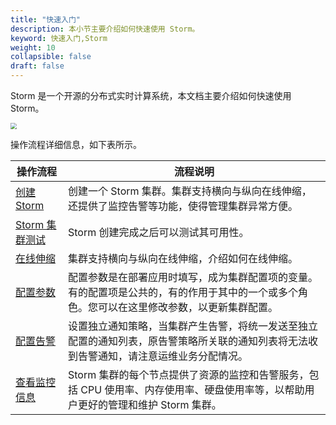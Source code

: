 ```yaml
---
title: "快速入门"
description: 本小节主要介绍如何快速使用 Storm。 
keyword: 快速入门,Storm
weight: 10
collapsible: false
draft: false
---
```


Storm 是一个开源的分布式实时计算系统，本文档主要介绍如何快速使用 Storm。

<img src="../../_images/qs_storm_flow.png" style="zoom:60%;" />

操作流程详细信息，如下表所示。

| 操作流程                                        | 流程说明                                                     |
| ----------------------------------------------- | ------------------------------------------------------------ |
| [创建 Storm](../../manual/10_create_storm)      | 创建一个 Storm 集群。集群支持横向与纵向在线伸缩，还提供了监控告警等功能，使得管理集群异常方便。 |
| [Storm 集群测试](/bigdata/storm/manual/20_test_storm/summary)    | Storm 创建完成之后可以测试其可用性。                         |
| [在线伸缩 ](../../manual/mgt_node/add_node)     | 集群支持横向与纵向在线伸缩，介绍如何在线伸缩。               |
| [配置参数](../../manual/40_config_param)        | 配置参数是在部署应用时填写，成为集群配置项的变量。有的配置项是公共的，有的作用于其中的一个或多个角色。您可以在这里修改参数，以更新集群配置。 |
| [配置告警](../../manual/50_config_alarm)        | 设置独立通知策略，当集群产生告警，将统一发送至独立配置的通知列表，原告警策略所关联的通知列表将无法收到告警通知，请注意运维业务分配情况。 |
| [查看监控信息](../../manual/60_view_monitoring) | Storm 集群的每个节点提供了资源的监控和告警服务，包括 CPU 使用率、内存使用率、硬盘使用率等，以帮助用户更好的管理和维护 Storm 集群。 |
